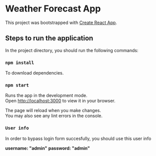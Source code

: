 # Weather Forecast App

This project was bootstrapped with [Create React App](https://github.com/facebook/create-react-app).

## Steps to run the application

In the project directory, you should run the following commands:

### `npm install`

To download dependencies.

### `npm start`

Runs the app in the development mode.\
Open [http://localhost:3000](http://localhost:3000) to view it in your browser.

The page will reload when you make changes.\
You may also see any lint errors in the console.

### `User info`

In order to bypass login form succesfully, you should use this user info

**username: "admin"**
**password: "admin"**
